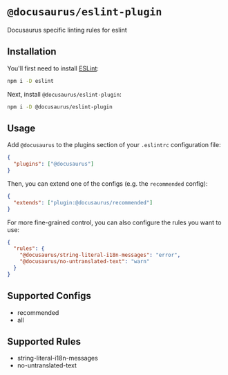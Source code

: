 # `@docusaurus/eslint-plugin`

Docusaurus specific linting rules for eslint

## Installation

You'll first need to install [ESLint](https://eslint.org/):

```sh
npm i -D eslint
```

Next, install `@docusaurus/eslint-plugin`:

```sh
npm i -D @docusaurus/eslint-plugin
```

## Usage

Add `@docusaurus` to the plugins section of your `.eslintrc` configuration file:

```json
{
  "plugins": ["@docusaurus"]
}
```

Then, you can extend one of the configs (e.g. the `recommended` config):

```json
{
  "extends": ["plugin:@docusaurus/recommended"]
}
```

For more fine-grained control, you can also configure the rules you want to use:

```json
{
  "rules": {
    "@docusaurus/string-literal-i18n-messages": "error",
    "@docusaurus/no-untranslated-text": "warn"
  }
}
```

## Supported Configs

- recommended
- all

## Supported Rules

- string-literal-i18n-messages
- no-untranslated-text
